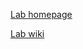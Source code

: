 [Lab homepage](https://clm.utexas.edu/preston/)

[Lab wiki](https://github.com/prestonlab/wiki/wiki)
